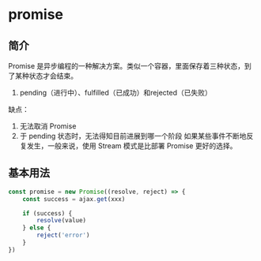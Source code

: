 # promise

## 简介

Promise 是异步编程的一种解决方案。类似一个容器，里面保存着三种状态，到了某种状态才会结束。

1. pending（进行中）、fulfilled（已成功）和rejected（已失败）

缺点：

1. 无法取消 Promise
2. 于 pending 状态时，无法得知目前进展到哪一个阶段
如果某些事件不断地反复发生，一般来说，使用 Stream 模式是比部署 Promise 更好的选择。

## 基本用法

```js
const promise = new Promise((resolve, reject) => {
	const success = ajax.get(xxx)

	if (success) {
		resolve(value)
	} else {
		reject('error')
	}
})
```
